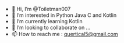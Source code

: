 - 👋 Hi, I’m @Toiletman007
- 👀 I’m interested in Python Java C and Kotlin
- 🌱 I’m currently learning Kotlin
- 💞️ I’m looking to collaborate on ...
- 📫 How to reach me : quertical5@gmail.com

<!---
Toiletman007/Toiletman007 is a ✨ special ✨ repository because its `README.md` (this file) appears on your GitHub profile.
You can click the Preview link to take a look at your changes.
--->
